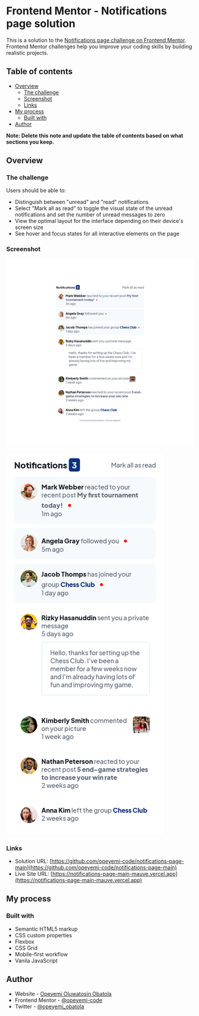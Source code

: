# Frontend Mentor - Notifications page solution

This is a solution to the [Notifications page challenge on Frontend Mentor](https://www.frontendmentor.io/challenges/notifications-page-DqK5QAmKbC). Frontend Mentor challenges help you improve your coding skills by building realistic projects. 

## Table of contents

- [Overview](#overview)
  - [The challenge](#the-challenge)
  - [Screenshot](#screenshot)
  - [Links](#links)
- [My process](#my-process)
  - [Built with](#built-with)
- [Author](#author)

**Note: Delete this note and update the table of contents based on what sections you keep.**

## Overview

### The challenge

Users should be able to:

- Distinguish between "unread" and "read" notifications
- Select "Mark all as read" to toggle the visual state of the unread notifications and set the number of unread messages to zero
- View the optimal layout for the interface depending on their device's screen size
- See hover and focus states for all interactive elements on the page

### Screenshot

![/screenshots/desktop-screenshot.png](/screenshots/desktop-screenshot.png)

![/screenshots/mobile-screenshot.png](/screenshots/mobile-screenshot.png)

### Links

- Solution URL: [https://github.com/opeyemi-code/notifications-page-main](https://github.com/opeyemi-code/notifications-page-main)
- Live Site URL: [https://notifications-page-main-mauve.vercel.app](https://notifications-page-main-mauve.vercel.app)

## My process

### Built with

- Semantic HTML5 markup
- CSS custom properties
- Flexbox
- CSS Grid
- Mobile-first workflow
- Vanila JavaScript

## Author

- Website - [Opeyemi Oluwatosin Obatola](https://www.github.com/opeyemi-code)
- Frontend Mentor - [@opeyemi-code](https://www.frontendmentor.io/profile/opeyemi-code)
- Twitter - [@opeyemi_obatola](https://www.twitter.com/opeyemi_obatola)

